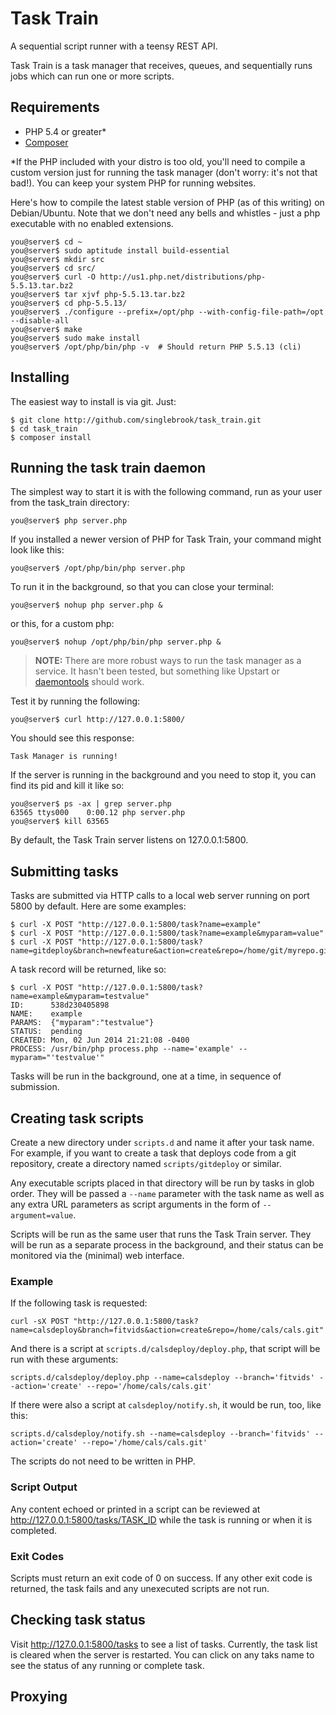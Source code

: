 # Task Train

A sequential script runner with a teensy REST API.

Task Train is a task manager that receives, queues, and sequentially runs jobs which can run one or more scripts.

## Requirements

- PHP 5.4 or greater*
- [Composer](https://getcomposer.org)

*If the PHP included with your distro is too old, you'll need to compile a custom version just for running the task manager (don't worry: it's not that bad!). You can keep your system PHP for running websites.

Here's how to compile the latest stable version of PHP (as of this writing) on Debian/Ubuntu. Note that we don't need any bells and whistles - just a php executable with no enabled extensions.

    you@server$ cd ~
    you@server$ sudo aptitude install build-essential
    you@server$ mkdir src
    you@server$ cd src/
    you@server$ curl -O http://us1.php.net/distributions/php-5.5.13.tar.bz2
    you@server$ tar xjvf php-5.5.13.tar.bz2
    you@server$ cd php-5.5.13/
    you@server$ ./configure --prefix=/opt/php --with-config-file-path=/opt --disable-all
    you@server$ make
    you@server$ sudo make install
    you@server$ /opt/php/bin/php -v  # Should return PHP 5.5.13 (cli)

## Installing

The easiest way to install is via git. Just:

    $ git clone http://github.com/singlebrook/task_train.git
    $ cd task_train
    $ composer install

## Running the task train daemon

The simplest way to start it is with the following command, run as your user from the task_train directory:

    you@server$ php server.php

If you installed a newer version of PHP for Task Train, your command might look like this:

    you@server$ /opt/php/bin/php server.php

To run it in the background, so that you can close your terminal:

    you@server$ nohup php server.php &

or this, for a custom php:

    you@server$ nohup /opt/php/bin/php server.php &

> **NOTE:** There are more robust ways to run the task manager as a service. It hasn't been tested, but something like Upstart or [daemontools](http://cr.yp.to/daemontools/install.html) should work.

Test it by running the following:

    you@server$ curl http://127.0.0.1:5800/

You should see this response:

    Task Manager is running!

If the server is running in the background and you need to stop it, you can find its pid and kill it like so:

    you@server$ ps -ax | grep server.php
    63565 ttys000    0:00.12 php server.php
    you@server$ kill 63565

By default, the Task Train server listens on 127.0.0.1:5800.

## Submitting tasks

Tasks are submitted via HTTP calls to a local web server running on port 5800 by default. Here are some examples:

    $ curl -X POST "http://127.0.0.1:5800/task?name=example"
    $ curl -X POST "http://127.0.0.1:5800/task?name=example&myparam=value"
    $ curl -X POST "http://127.0.0.1:5800/task?name=gitdeploy&branch=newfeature&action=create&repo=/home/git/myrepo.git"

A task record will be returned, like so:

    $ curl -X POST "http://127.0.0.1:5800/task?name=example&myparam=testvalue"
    ID:      538d230405898
    NAME:    example
    PARAMS:  {"myparam":"testvalue"}
    STATUS:  pending
    CREATED: Mon, 02 Jun 2014 21:21:08 -0400
    PROCESS: /usr/bin/php process.php --name='example' --myparam="'testvalue'"

Tasks will be run in the background, one at a time, in sequence of submission.

## Creating task scripts

Create a new directory under `scripts.d` and name it after your task name. For example, if you want to create a task that deploys code from a git repository, create a directory named `scripts/gitdeploy` or similar.

Any executable scripts placed in that directory will be run by tasks in glob order. They will be passed a `--name` parameter with the task name as well as any extra URL parameters as script arguments in the form of `--argument=value`.

Scripts will be run as the same user that runs the Task Train server. They will be run as a separate process in the background, and their status can be monitored via the (minimal) web interface.

### Example

If the following task is requested:

    curl -sX POST "http://127.0.0.1:5800/task?name=calsdeploy&branch=fitvids&action=create&repo=/home/cals/cals.git"

And there is a script at `scripts.d/calsdeploy/deploy.php`, that script will be run with these arguments:

    scripts.d/calsdeploy/deploy.php --name=calsdeploy --branch='fitvids' --action='create' --repo='/home/cals/cals.git'

If there were also a script at `calsdeploy/notify.sh`, it would be run, too, like this:

    scripts.d/calsdeploy/notify.sh --name=calsdeploy --branch='fitvids' --action='create' --repo='/home/cals/cals.git'

The scripts do not need to be written in PHP.

### Script Output

Any content echoed or printed in a script can be reviewed at http://127.0.0.1:5800/tasks/TASK_ID while the task is running or when it is completed.

### Exit Codes

Scripts must return an exit code of 0 on success. If any other exit code is returned, the task fails and any unexecuted scripts are not run.

## Checking task status

Visit http://127.0.0.1:5800/tasks to see a list of tasks. Currently, the task list is cleared when the server is restarted. You can click on any taks name to see the status of any running or complete task.

## Proxying
